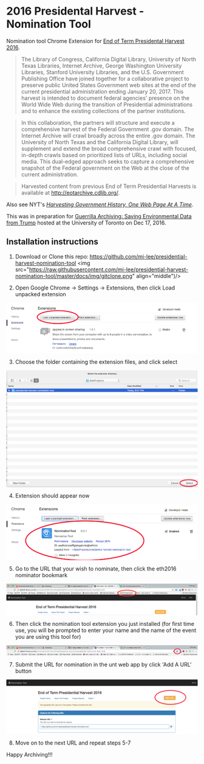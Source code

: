 # 2016 Presidental Harvest - Nomination Tool

Nomination tool Chrome Extension for [End of Term Presidental Harvest 2016](http://digital2.library.unt.edu/nomination/eth2016/about/).

> The Library of Congress, California Digital Library, University of North Texas Libraries, Internet Archive, George Washington University Libraries, Stanford University Libraries, and the U.S. Government Publishing Office have joined together for a collaborative project to preserve public United States Government web sites at the end of the current presidential administration ending January 20, 2017. This harvest is intended to document federal agencies' presence on the World Wide Web during the transition of Presidential administrations and to enhance the existing collections of the partner institutions.

> In this collaboration, the partners will structure and execute a comprehensive harvest of the Federal Government .gov domain. The Internet Archive will crawl broadly across the entire .gov domain. The University of North Texas and the California Digital Library, will supplement and extend the broad comprehensive crawl with focused, in-depth crawls based on prioritized lists of URLs, including social media. This dual-edged approach seeks to capture a comprehensive snapshot of the Federal government on the Web at the close of the current administration.

> Harvested content from previous End of Term Presidential Harvests is available at http://eotarchive.cdlib.org/.

Also see NYT's [_Harvesting Government History, One Web Page At A Time_](http://www.nytimes.com/2016/12/01/nyregion/harvesting-government-history-one-web-page-at-a-time.html).

This was in preparation for [Guerrilla Archiving: Saving Environmental Data from Trump](https://www.facebook.com/events/1828129627464671/) hosted at the University of Toronto on Dec 17, 2016.

## Installation instructions

1.	Download or Clone this repo: https://github.com/mi-lee/presidential-harvest-nomination-tool
<img src="https://raw.githubusercontent.com/mi-lee/presidential-harvest-nomination-tool/master/docs/img/gitclone.png" align="middle")/>

2. Open Google Chrome -> Settings -> Extensions, then click Load unpacked extension
<img src="https://raw.githubusercontent.com/mi-lee/presidential-harvest-nomination-tool/master/docs/img/loadExtension.png" align="middle"/>

3. Choose the folder containing the extension files, and click select
<img src="https://raw.githubusercontent.com/mi-lee/presidential-harvest-nomination-tool/master/docs/img/selectDirectory.png" align="middle"/>

4. Extension should appear now
<img src="https://raw.githubusercontent.com/mi-lee/presidential-harvest-nomination-tool/master/docs/img/postinstallExtension.png" align="middle"/>

5. Go to the URL that your wish to nominate, then click the eth2016 nominator bookmark
<img src="https://raw.githubusercontent.com/mi-lee/presidential-harvest-nomination-tool/master/docs/img/nominationToolUNT.png" align="middle"/>

6. Then click the nomination tool extension you just installed (for first time use, you will be prompted to enter your name and the name of the event you are using this tool for)
<img src="https://raw.githubusercontent.com/mi-lee/presidential-harvest-nomination-tool/master/docs/img/nominationExtension.png" align="middle"/>

7. Submit the URL for nomination in the unt web app by click 'Add A URL' button
<img src="https://raw.githubusercontent.com/mi-lee/presidential-harvest-nomination-tool/master/docs/img/AddAURL.png" align="middle"/>

8. Move on to the next URL and repeat steps 5-7

Happy Archiving!!!